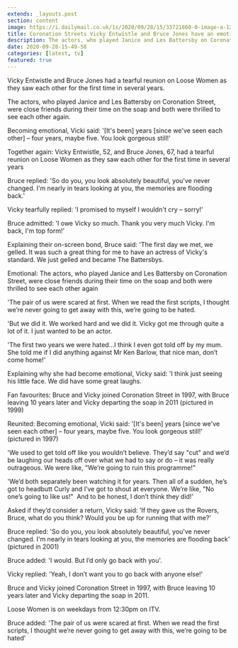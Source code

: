 ```yaml
---
extends: _layouts.post
section: content
image: https://i.dailymail.co.uk/1s/2020/09/28/15/33721860-0-image-a-120_1601302748093.jpg 
title: Coronation Streets Vicky Entwistle and Bruce Jones have an emotional reunion on Loose Women 
description: The actors, who played Janice and Les Battersby on Coronation Street, were close friends during their time on the soap and both were thrilled to see each other again. 
date: 2020-09-28-15-49-58 
categories: [latest, tv] 
featured: true 
--- 
```

Vicky Entwistle and Bruce Jones had a tearful reunion on Loose Women as they saw each other for the first time in several years.

The actors, who played Janice and Les Battersby on Coronation Street, were close friends during their time on the soap and both were thrilled to see each other again.

Becoming emotional, Vicki said: '[It's been] years [since we've seen each other] – four years, maybe five. You look gorgeous still!'

Together again: Vicky Entwistle, 52, and Bruce Jones, 67, had a tearful reunion on Loose Women as they saw each other for the first time in several years

Bruce replied: 'So do you, you look absolutely beautiful, you've never changed. I'm nearly in tears looking at you, the memories are flooding back.'

Vicky tearfully replied: 'I promised to myself I wouldn't cry – sorry!'

Bruce admitted: 'I owe Vicky so much. Thank you very much Vicky. I'm back, I'm top form!'

Explaining their on-screen bond, Bruce said: 'The first day we met, we gelled. It was such a great thing for me to have an actress of Vicky's standard. We just gelled and became The Battersbys.

Emotional: The actors, who played Janice and Les Battersby on Coronation Street, were close friends during their time on the soap and both were thrilled to see each other again

'The pair of us were scared at first. When we read the first scripts, I thought we’re never going to get away with this, we’re going to be hated. 

'But we did it. We worked hard and we did it. Vicky got me through quite a lot of it. I just wanted to be an actor.

'The first two years we were hated...I think I even got told off by my mum. She told me if I did anything against Mr Ken Barlow, that nice man, don’t come home!'

Explaining why she had become emotional, Vicky said: 'I think just seeing his little face. We did have some great laughs. 

Fan favourites: Bruce and Vicky joined Coronation Street in 1997, with Bruce leaving 10 years later and Vicky departing the soap in 2011 (pictured in 1999)

Reunited: Becoming emotional, Vicki said: '[It's been] years [since we've seen each other] – four years, maybe five. You look gorgeous still!' (pictured in 1997)

'We used to get told off like you wouldn’t believe. They’d say "cut" and we’d be laughing our heads off over what we had to say or do – it was really outrageous. We were like, "We’re going to ruin this programme!" 

'We’d both separately been watching it for years. Then all of a sudden, he’s got to headbutt Curly and I’ve got to shout at everyone. We’re like, "No one’s going to like us!"  And to be honest, I don’t think they did!'

Asked if they’d consider a return, Vicky said: 'If they gave us the Rovers, Bruce, what do you think? Would you be up for running that with me?'

Bruce replied: 'So do you, you look absolutely beautiful, you've never changed. I'm nearly in tears looking at you, the memories are flooding back' (pictured in 2001) 

Bruce added: 'I would. But I’d only go back with you'.

Vicky replied: 'Yeah, I don’t want you to go back with anyone else!'

Bruce and Vicky joined Coronation Street in 1997, with Bruce leaving 10 years later and Vicky departing the soap in 2011. 

Loose Women is on weekdays from 12:30pm on ITV.

Bruce added: 'The pair of us were scared at first. When we read the first scripts, I thought we’re never going to get away with this, we’re going to be hated' 

